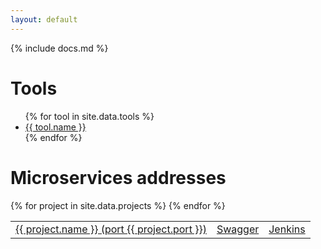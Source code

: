 ```yaml
---
layout: default
---
```


{% include docs.md %}

# Tools

<ul>
{% for tool in site.data.tools %}
  <li><a href="{{ tool.url }}">{{ tool.name }}</a></li>
{% endfor %}
</ul>

# Microservices addresses

<table class='table'>
  <tbody>
  {% for project in site.data.projects %}
    <tr>
      <td><a href="http://0.0.0.0:{{ project.port }}">{{ project.name }} (port {{ project.port }})</a></td>
      <td><a href="http://0.0.0.0:{{ project.port }}/swagger/index.html">Swagger</a></td>
      <td><a href="#">Jenkins</a></td>
    </tr>
  {% endfor %}
  </tbody>
</table>

